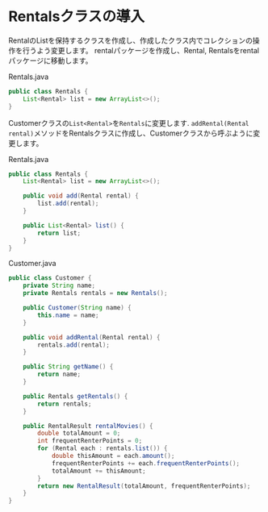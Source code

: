# Rentalsクラスの導入

RentalのListを保持するクラスを作成し、作成したクラス内でコレクションの操作を行うよう変更します。
rentalパッケージを作成し、Rental, Rentalsをrentalパッケージに移動します。

Rentals.java
```java
public class Rentals {
    List<Rental> list = new ArrayList<>();
}
```

Customerクラスの`List<Rental>`を`Rentals`に変更します.
`addRental(Rental rental)`メソッドをRentalsクラスに作成し、Customerクラスから呼ぶように変更します。

Rentals.java
```java
public class Rentals {
    List<Rental> list = new ArrayList<>();

    public void add(Rental rental) {
        list.add(rental);
    }

    public List<Rental> list() {
        return list;
    }
}
```

Customer.java
```java
public class Customer {
    private String name;
    private Rentals rentals = new Rentals();

    public Customer(String name) {
        this.name = name;
    }

    public void addRental(Rental rental) {
        rentals.add(rental);
    }

    public String getName() {
        return name;
    }

    public Rentals getRentals() {
        return rentals;
    }

    public RentalResult rentalMovies() {
        double totalAmount = 0;
        int frequentRenterPoints = 0;
        for (Rental each : rentals.list()) {
            double thisAmount = each.amount();
            frequentRenterPoints += each.frequentRenterPoints();
            totalAmount += thisAmount;
        }
        return new RentalResult(totalAmount, frequentRenterPoints);
    }
}
```

